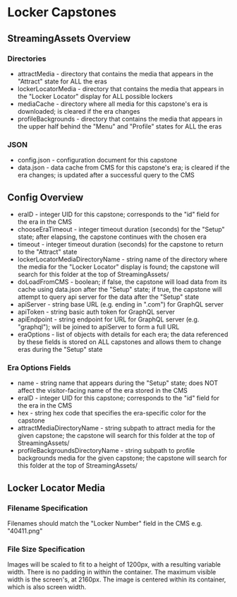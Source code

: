 # Locker Capstones

## StreamingAssets Overview

### Directories

- attractMedia - directory that contains the media that appears in the "Attract" state for ALL the eras
- lockerLocatorMedia - directory that contains the media that appears in the "Locker Locator" display for ALL possible lockers
- mediaCache - directory where all media for this capstone's era is downloaded; is cleared if the era changes
- profileBackgrounds - directory that contains the media that appears in the upper half behind the "Menu" and "Profile" states for ALL the eras

### JSON

- config.json - configuration document for this capstone
- data.json - data cache from CMS for this capstone's era; is cleared if the era changes; is updated after a successful query to the CMS


## Config Overview

- eraID - integer UID for this capstone; corresponds to the "id" field for the era in the CMS
- chooseEraTimeout - integer timeout duration (seconds) for the "Setup" state;  after elapsing, the capstone continues with the chosen era
- timeout - integer timeout duration (seconds) for the capstone to return to the "Attract" state
- lockerLocatorMediaDirectoryName - string name of the directory where the media for the "Locker Locator" display is found; the capstone will search for this folder at the top of StreamingAssets/
- doLoadFromCMS - boolean; if false, the capstone will load data from its cache using data.json after the "Setup" state; if true, the capstone will attempt to query api server for the data after the "Setup" state
- apiServer - string base URL (e.g. ending in ".com") for GraphQL server
- apiToken - string basic auth token for GraphQL server
- apiEndpoint - string endpoint for URL for GraphQL server (e.g. "graphql"); will be joined to apiServer to form a full URL
- eraOptions - list of objects with details for each era; the data referenced by these fields is stored on ALL capstones and allows them to change eras during the "Setup" state

### Era Options Fields

- name - string name that appears during the "Setup" state; does NOT affect the visitor-facing name of the era stored in the CMS
- eraID - integer UID for this capstone; corresponds to the "id" field for the era in the CMS
- hex - string hex code that specifies the era-specific color for the capstone
- attractMediaDirectoryName - string subpath to attract media for the given capstone; the capstone will search for this folder at the top of StreamingAssets/
- profileBackgroundsDirectoryName - string subpath to profile backgrounds media for the given capstone; the capstone will search for this folder at the top of StreamingAssets/

## Locker Locator Media

### Filename Specification

Filenames should match the "Locker Number" field in the CMS e.g. "40411.png"

### File Size Specification

Images will be scaled to fit to a height of 1200px, with a resulting variable width. There is no padding in within the container. The maximum visible width is the screen's, at 2160px. The image is centered within its container, which is also screen width.
